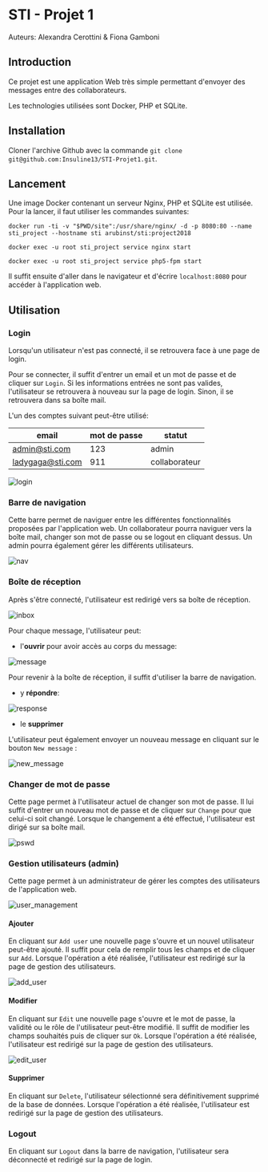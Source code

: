 # STI - Projet 1

Auteurs: Alexandra Cerottini & Fiona Gamboni



## Introduction

Ce projet est une application Web très simple permettant d'envoyer des messages entre des collaborateurs.

Les technologies utilisées sont Docker, PHP et SQLite.



## Installation

Cloner l'archive Github avec la commande `git clone git@github.com:Insuline13/STI-Projet1.git`. 



## Lancement

Une image Docker contenant un serveur Nginx, PHP et SQLite est utilisée. Pour la lancer, il faut utiliser les commandes suivantes:

```shell
docker run -ti -v "$PWD/site":/usr/share/nginx/ -d -p 8080:80 --name sti_project --hostname sti arubinst/sti:project2018

docker exec -u root sti_project service nginx start

docker exec -u root sti_project service php5-fpm start 
```

Il suffit ensuite d'aller dans le navigateur et d'écrire `localhost:8080` pour accéder à l'application web.



## Utilisation

### Login

Lorsqu'un utilisateur n'est pas connecté, il se retrouvera face à une page de login.

Pour se connecter, il suffit d'entrer un email et un mot de passe et de cliquer sur `Login`. Si les informations entrées ne sont pas valides, l'utilisateur se retrouvera à nouveau sur la page de login. Sinon, il se retrouvera dans sa boîte mail.

L'un des comptes suivant peut-être utilisé:

| email            | mot de passe | statut        |
| ---------------- | ------------ | ------------- |
| admin@sti.com    | 123          | admin         |
| ladygaga@sti.com | 911          | collaborateur |

![login](images/login.png)

### Barre de navigation

Cette barre permet de naviguer entre les différentes fonctionnalités proposées par l'application web. Un collaborateur pourra naviguer vers la boîte mail, changer son mot de passe ou se logout en cliquant dessus. Un admin pourra également gérer les différents utilisateurs.

![nav](images/nav.png)

### Boîte de réception

Après s'être connecté, l'utilisateur est redirigé vers sa boîte de réception.

![inbox](images/inbox.png)

Pour chaque message, l'utilisateur peut: 

- l'**ouvrir** pour avoir accès au corps du message:

![message](images/message.png)

Pour revenir à la boîte de réception, il suffit d'utiliser la barre de navigation.

- y **répondre**:

![response](images/response.png)

- le **supprimer**

L'utilisateur peut également envoyer un nouveau message en cliquant sur le bouton `New message` :

![new_message](images/new_message.png)

### Changer de mot de passe

Cette page permet à l'utilisateur actuel de changer son mot de passe. Il lui suffit d'entrer un nouveau mot de passe et de cliquer sur `Change` pour que celui-ci soit changé. Lorsque le changement a été effectué, l'utilisateur est dirigé sur sa boîte mail.

![pswd](images/pswd.png)

### Gestion utilisateurs (admin)

Cette page permet à un administrateur de gérer les comptes des utilisateurs de l'application web.

![user_management](images/user_management.png)

#### Ajouter

En cliquant sur `Add user` une nouvelle page s'ouvre et un nouvel utilisateur peut-être ajouté. Il suffit pour cela de remplir tous les champs et de cliquer sur `Add`.  Lorsque l'opération a été réalisée, l'utilisateur est redirigé sur la page de gestion des utilisateurs.

![add_user](images/add_user.png)

#### Modifier

En cliquant sur `Edit` une nouvelle page s'ouvre et le mot de passe, la validité ou le rôle de l'utilisateur peut-être modifié. Il suffit de modifier les champs souhaités puis de cliquer sur `Ok`. Lorsque l'opération a été réalisée, l'utilisateur est redirigé sur la page de gestion des utilisateurs.

![edit_user](images/edit_user.png)

#### Supprimer

En cliquant sur `Delete`, l'utilisateur sélectionné sera définitivement supprimé de la base de données. Lorsque l'opération a été réalisée, l'utilisateur est redirigé sur la page de gestion des utilisateurs.

### Logout

En cliquant sur `Logout` dans la barre de navigation, l'utilisateur sera déconnecté et redirigé sur la page de login.

